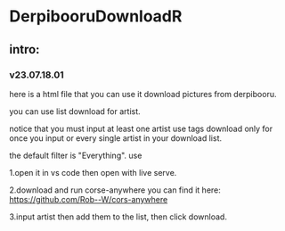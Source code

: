 # DerpibooruDownloadR
## intro:
### v23.07.18.01

here is a html file that you can use it download pictures from derpibooru.

you can use list download for artist.

notice that you must input at least one artist
use tags download only for once you input or every single artist in your download list.

the default filter is "Everything".
use

1.open it in vs code then open with live serve.

2.download and run corse-anywhere
you can find it here: https://github.com/Rob--W/cors-anywhere

3.input artist then add them to the list, then click download.

